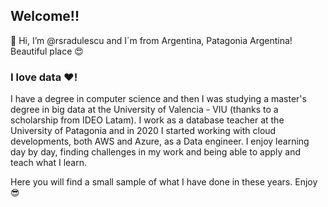 ## Welcome!!

👋 Hi, I’m @rsradulescu and I´m from Argentina, Patagonia Argentina! Beautiful place 😍

### I love data ❤️! 

I have a degree in computer science and then I was studying a master's degree in big data at the University of Valencia - VIU (thanks to a scholarship from IDEO Latam).
I work as a database teacher at the University of Patagonia and in 2020 I started working with cloud developments, both AWS and Azure, as a Data engineer.
I enjoy learning day by day, finding challenges in my work and being able to apply and teach what I learn.

Here you will find a small sample of what I have done in these years. Enjoy 😎
